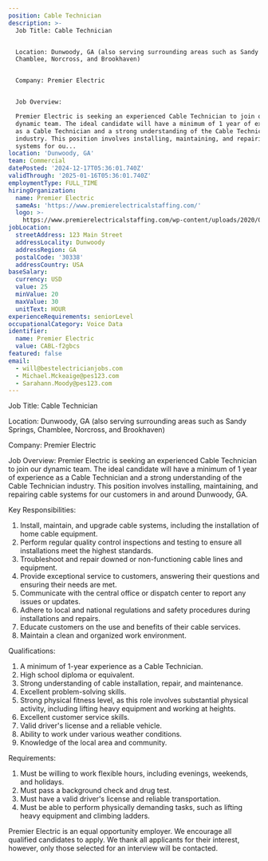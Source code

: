 ```yaml
---
position: Cable Technician
description: >-
  Job Title: Cable Technician


  Location: Dunwoody, GA (also serving surrounding areas such as Sandy Springs,
  Chamblee, Norcross, and Brookhaven)


  Company: Premier Electric


  Job Overview:

  Premier Electric is seeking an experienced Cable Technician to join our
  dynamic team. The ideal candidate will have a minimum of 1 year of experience
  as a Cable Technician and a strong understanding of the Cable Technician
  industry. This position involves installing, maintaining, and repairing cable
  systems for ou...
location: 'Dunwoody, GA'
team: Commercial
datePosted: '2024-12-17T05:36:01.740Z'
validThrough: '2025-01-16T05:36:01.740Z'
employmentType: FULL_TIME
hiringOrganization:
  name: Premier Electric
  sameAs: 'https://www.premierelectricalstaffing.com/'
  logo: >-
    https://www.premierelectricalstaffing.com/wp-content/uploads/2020/05/Premier-Electrical-Staffing-logo.png
jobLocation:
  streetAddress: 123 Main Street
  addressLocality: Dunwoody
  addressRegion: GA
  postalCode: '30338'
  addressCountry: USA
baseSalary:
  currency: USD
  value: 25
  minValue: 20
  maxValue: 30
  unitText: HOUR
experienceRequirements: seniorLevel
occupationalCategory: Voice Data
identifier:
  name: Premier Electric
  value: CABL-f2gbcs
featured: false
email:
  - will@bestelectricianjobs.com
  - Michael.Mckeaige@pes123.com
  - Sarahann.Moody@pes123.com
---
```




Job Title: Cable Technician

Location: Dunwoody, GA (also serving surrounding areas such as Sandy Springs, Chamblee, Norcross, and Brookhaven)

Company: Premier Electric

Job Overview:
Premier Electric is seeking an experienced Cable Technician to join our dynamic team. The ideal candidate will have a minimum of 1 year of experience as a Cable Technician and a strong understanding of the Cable Technician industry. This position involves installing, maintaining, and repairing cable systems for our customers in and around Dunwoody, GA.

Key Responsibilities:

1. Install, maintain, and upgrade cable systems, including the installation of home cable equipment.
2. Perform regular quality control inspections and testing to ensure all installations meet the highest standards.
3. Troubleshoot and repair downed or non-functioning cable lines and equipment.
4. Provide exceptional service to customers, answering their questions and ensuring their needs are met.
5. Communicate with the central office or dispatch center to report any issues or updates.
6. Adhere to local and national regulations and safety procedures during installations and repairs.
7. Educate customers on the use and benefits of their cable services.
8. Maintain a clean and organized work environment.

Qualifications:

1. A minimum of 1-year experience as a Cable Technician.
2. High school diploma or equivalent.
3. Strong understanding of cable installation, repair, and maintenance.
4. Excellent problem-solving skills.
5. Strong physical fitness level, as this role involves substantial physical activity, including lifting heavy equipment and working at heights.
6. Excellent customer service skills.
7. Valid driver's license and a reliable vehicle.
8. Ability to work under various weather conditions.
9. Knowledge of the local area and community.

Requirements:

1. Must be willing to work flexible hours, including evenings, weekends, and holidays.
2. Must pass a background check and drug test.
3. Must have a valid driver's license and reliable transportation.
4. Must be able to perform physically demanding tasks, such as lifting heavy equipment and climbing ladders.

Premier Electric is an equal opportunity employer. We encourage all qualified candidates to apply. We thank all applicants for their interest, however, only those selected for an interview will be contacted.
